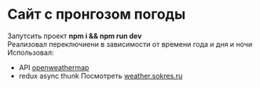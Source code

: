 # Сайт с пронгозом погоды
Запутсить проект __npm i && npm run dev__\
Реализовал переключиени в зависимости от времени года и дня и ночи  
Использовал:  
- API [openweathermap](https://openweathermap.org/api)
- redux async thunk
Посмотреть [weather.sokres.ru](http://weather.sokres.ru/)
